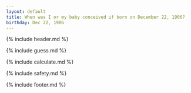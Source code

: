 ```yaml
---
layout: default
title: When was I or my baby conceived if born on December 22, 1906?
birthday: Dec 22, 1906
---
```


{% include header.md %}

{% include guess.md %}

{% include calculate.md %}

{% include safety.md %}

{% include footer.md %}



